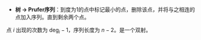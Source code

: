 - **树 $\to$ Prufer序列**：到度为1的点中标记最小的点，删除该点，并将与之相连的点加入序列。直到剩余两个点。

点 $i$ 出现的次数为 $\deg_i-1$，序列长度为 $n-2$。是一个双射。